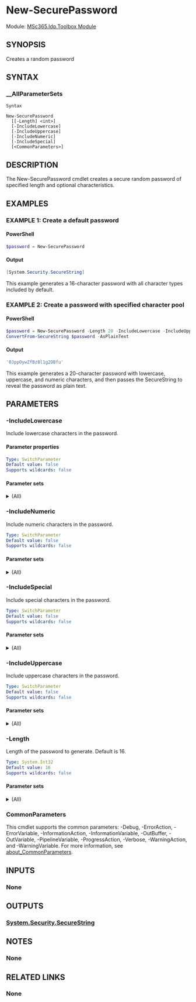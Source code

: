 ﻿<!-- document type: cmdlet
external help file: MSc365.Idp.Toolbox-Help.xml
HelpUri: ''
Locale: en-US
Module Name: MSc365.Idp.Toolbox
ms.date: 10/03/2025
PlatyPS schema version: 2024-05-01
title: New-SecurePassword -->

<!--markdownlint-disable no-duplicate-heading-->

# New-SecurePassword

Module: [MSc365.Idp.Toolbox Module](../Commands.md)

## SYNOPSIS

Creates a random password

## SYNTAX

### __AllParameterSets

```text
Syntax

New-SecurePassword
  [[-Length] <int>]
  [-IncludeLowercase]
  [-IncludeUppercase]
  [-IncludeNumeric]
  [-IncludeSpecial]
  [<CommonParameters>]
```

<!-- ## ALIASES

This cmdlet has the following aliases,

### None -->

## DESCRIPTION

The New-SecurePassword cmdlet creates a secure random password of specified length and optional characteristics.

## EXAMPLES

### EXAMPLE 1: Create a default password

#### PowerShell
```powershell
$password = New-SecurePassword
```

#### Output
```powershell
[System.Security.SecureString]
```

This example generates a 16-character password with all character types included by default.

### EXAMPLE 2: Create a password with specified character pool

#### PowerShell
```powershell
$password = New-SecurePassword -Length 20 -IncludeLowercase -IncludeUppercase -IncludeNumeric
ConvertFrom-SecureString $password -AsPlainText
```
#### Output
```powershell
'0JppOywZfBz8l1g2DBfu'
```

This example generates a 20-character password with lowercase, uppercase, and numeric characters, and then passes the SecureString to reveal the password as plain text.

## PARAMETERS

### -IncludeLowercase

Include lowercase characters in the password.

#### Parameter properties

```yaml
Type: SwitchParameter
Default value: false
Supports wildcards: false
```

#### Parameter sets

<details>
<summary>(All)</summary>

```yaml
Mandatory: false
Value from pipeline: false
Value from pipeline by property name: false
Value from remaining arguments: false
```
</details>

### -IncludeNumeric

Include numeric characters in the password.

```yaml
Type: SwitchParameter
Default value: false
Supports wildcards: false
```

#### Parameter sets

<details>
<summary>(All)</summary>

```yaml
Mandatory: false
Value from pipeline: false
Value from pipeline by property name: false
Value from remaining arguments: false
```
</details>

### -IncludeSpecial

Include special characters in the password.

```yaml
Type: SwitchParameter
Default value: false
Supports wildcards: false
```

#### Parameter sets

<details>
<summary>(All)</summary>

```yaml
Mandatory: false
Value from pipeline: false
Value from pipeline by property name: false
Value from remaining arguments: false
```
</details>

### -IncludeUppercase

Include uppercase characters in the password.

```yaml
Type: SwitchParameter
Default value: false
Supports wildcards: false
```

#### Parameter sets

<details>
<summary>(All)</summary>

```yaml
Mandatory: false
Value from pipeline: false
Value from pipeline by property name: false
Value from remaining arguments: false
```
</details>

### -Length

Length of the password to generate.
Default is 16.

```yaml
Type: System.Int32
Default value: 16
Supports wildcards: false
```

#### Parameter sets

<details>
<summary>(All)</summary>

```yaml
Mandatory: false
Value from pipeline: false
Value from pipeline by property name: false
Value from remaining arguments: false
```
</details>

### CommonParameters

This cmdlet supports the common parameters: -Debug, -ErrorAction, -ErrorVariable, -InformationAction, -InformationVariable, -OutBuffer, -OutVariable, -PipelineVariable, -ProgressAction, -Verbose, -WarningAction, and -WarningVariable. For more information, see [about_CommonParameters](https://go.microsoft.com/fwlink/?LinkID=113216).

## INPUTS

### None

## OUTPUTS

### [System.Security.SecureString](https://learn.microsoft.com/en-us/dotnet/api/system.security.securestring)

## NOTES

### None

## RELATED LINKS

### None


